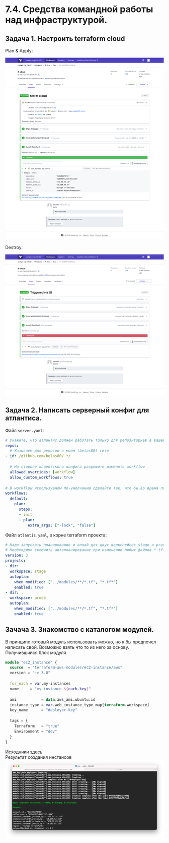# 7.4. Средства командной работы над инфраструктурой.  

## Задача 1. Настроить terraform cloud  

   Plan & Apply:  
     
   ![](img/tfcloud_apply.png)  
     
   Destroy:  
   
   ![](img/tfcloud_destroy.png)  
   
## Задача 2. Написать серверный конфиг для атлантиса.  

   Файл `server.yaml`:  
   ```yaml
   # Укажите, что атлантис должен работать только для репозиториев в вашем github
   repos:
     # Уазываем для репосов в моем (belas80) гите
   - id: /github.com/belas80/.*/
   
     # На стороне клиентского конфига разрешите изменять workflow
     allowed_overrides: [workflow]
     allow_custom_workflows: true
   
   # В workflow используемом по-умолчанию сделайте так, что бы во время планирования не происходил lock состояния.
   workflows:
     default:
       plan:
         steps:
         - init
         - plan:
             extra_args: ["-lock", "false"]
   ```
   Файл `atlantis.yaml`, в корне terraform проекта:  
   ```yaml
   # Надо запускать планирование и аплай для двух воркспейсов stage и prod.
   # Необходимо включить автопланирование при изменении любых файлов *.tf.
   version: 3
   projects:
   - dir: .
     workspace: stage
     autoplan:
       when_modified: ["../modules/**/*.tf", "*.tf*"]
       enabled: true
   - dir: .
     workspace: prode
     autoplan:
       when_modified: ["../modules/**/*.tf", "*.tf*"]
       enabled: true   
   ```

## Зачача 3. Знакомство с каталогом модулей.  

   В принципе готовый модуль использовать можно, но я бы предпочел написать свой. Возможно взять что то из него за основу.  
   Получившийся блок модуля  
   ```terraform
   module "ec2_instance" {
     source  = "terraform-aws-modules/ec2-instance/aws"
     version = "~> 3.0"
   
     for_each = var.my-instances
     name     = "my-instance-${each.key}"
   
     ami           = data.aws_ami.ubuntu.id
     instance_type = var.web_instance_type_map[terraform.workspace]
     key_name      = "deployer-key"
   
     tags = {
       Terraform   = "true"
       Environment = "dev"
     }
   }
   ```
   Исходники [здесь](src/)  
   Результат создания инстансов  
   ![](img/module_term.png)
